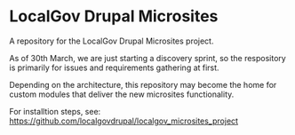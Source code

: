 # LocalGov Drupal Microsites

A repository for the LocalGov Drupal Microsites project.

As of 30th March, we are just starting a discovery sprint, so the respository is primarily for issues and requirements gathering at first.

Depending on the architecture, this repository may become the home for custom modules that deliver the new microsites functionality.

For installtion steps, see: https://github.com/localgovdrupal/localgov_microsites_project
